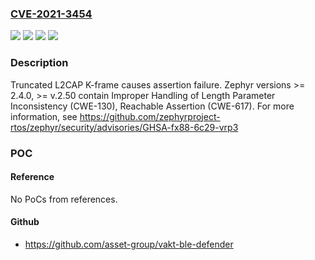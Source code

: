 ### [CVE-2021-3454](https://cve.mitre.org/cgi-bin/cvename.cgi?name=CVE-2021-3454)
![](https://img.shields.io/static/v1?label=Product&message=zephyr&color=blue)
![](https://img.shields.io/static/v1?label=Version&message=%3E%3D%202.4.0%20&color=brighgreen)
![](https://img.shields.io/static/v1?label=Vulnerability&message=Improper%20Handling%20of%20Length%20Parameter%20Inconsistency%20(CWE-130)&color=brighgreen)
![](https://img.shields.io/static/v1?label=Vulnerability&message=Reachable%20Assertion%20(CWE-617)&color=brighgreen)

### Description

Truncated L2CAP K-frame causes assertion failure. Zephyr versions >= 2.4.0, >= v.2.50 contain Improper Handling of Length Parameter Inconsistency (CWE-130), Reachable Assertion (CWE-617). For more information, see https://github.com/zephyrproject-rtos/zephyr/security/advisories/GHSA-fx88-6c29-vrp3

### POC

#### Reference
No PoCs from references.

#### Github
- https://github.com/asset-group/vakt-ble-defender

